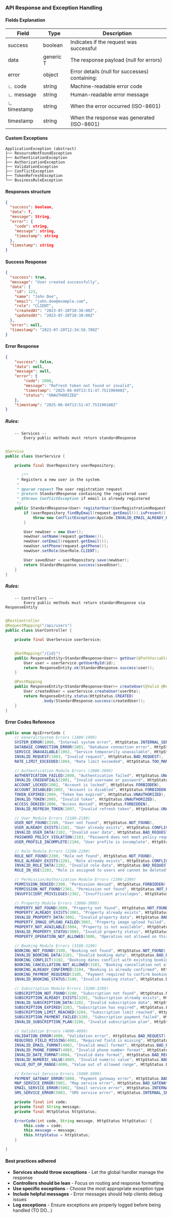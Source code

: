 ### API Response and Exception Handling

#### Fields Explanation

| Field       | Type       | Description                                      |
|-------------|------------|--------------------------------------------------|
| success     | boolean    | Indicates if the request was successful          |
| data        | generic T  | The response payload (null for errors)           |
| error       | object     | Error details (null for successes) containing:   |
| ∟ code      | string     | Machine-readable error code                      |
| ∟ message   | string     | Human-readable error message                     |
| ∟ timestamp | string     | When the error occurred (ISO-8601)               |
| timestamp   | string     | When the response was generated (ISO-8601)       |

#### Custom Exceptions

````properties
ApplicationException (abstract)
├── ResourceNotFoundException
├── AuthenticationException
├── AuthorizationException
├── ValidationException
├── ConflictException
├── TokenRefreshException
└── BusinessRuleException
````
#### Responses structure

````JSON
{
  "success": boolean,
  "data": T,
  "message": String,
  "error": {
    "code": string,
    "message": string,
    "timestamp": string
  },
  "timestamp": string
}
````
#### Success Response 

````JSON
{
  "success": true,
  "message": "User created successfully",
  "data": {
    "id": 123,
    "name": "John Doe",
    "email": "john.doe@example.com",
    "role": "CLIENT",
    "createdAt": "2023-07-20T10:30:00Z",
    "updatedAt": "2023-07-20T10:30:00Z"
  },
  "error": null,
  "timestamp": "2023-07-20T12:34:56.789Z"
}
````

#### Error Response

````JSON
{
    "success": false,
    "data": null,
    "message": null,
    "error": {
        "code": 2008,
        "message": "Refresh token not found or invalid",
        "timestamp": "2025-06-04T13:51:47.751190400Z",
        "status": "UNAUTHORIZED"
    },
    "timestamp": "2025-06-04T13:51:47.753190100Z"
}
````



##### Rules: 
        -- Services --
            Every public methods must return standardResponse
````java

@Service
public class UserService {

    private final UserRepository userRepository;

       /**
     * Registers a new user in the system.
     *
     * @param request The user registration request
     * @return StandardResponse containing the registered user
     * @throws ConflictException if email is already registered
     */
    public StandardResponse<User> registerUser(UserRegistrationRequest request) {
        if (userRepository.findByEmail(request.getEmail()).isPresent()) {
            throw new ConflictException(ApiCode.INVALID_EMAIL_ALREADY_EXIST.getCode(),ApiCode.INVALID_EMAIL_ALREADY_EXIST.getMessage());
        }

        User newUser = new User();
        newUser.setName(request.getName());
        newUser.setEmail(request.getEmail());
        newUser.setPhone(request.getPhone());
        newUser.setRole(UserRole.CLIENT);

        User savedUser = userRepository.save(newUser);
        return StandardResponse.success(savedUser);
    }
}
````
##### Rules: 
        -- Controllers --
            Every public methods must return standardResponse via ResponseEntity
````java

@RestController
@RequestMapping("/api/users")
public class UserController {

    private final UserService userService;


    @GetMapping("/{id}")
    public ResponseEntity<StandardResponse<User>> getUser(@PathVariable Long id) {
        User user = userService.getUserById(id);
        return ResponseEntity.ok(StandardResponse.success(user));
    }

    @PostMapping
    public ResponseEntity<StandardResponse<User>> createUser(@Valid @RequestBody UserDto userDto) {
        User createdUser = userService.createUser(userDto);
        return ResponseEntity.status(HttpStatus.CREATED)
                .body(StandardResponse.success(createdUser));
    }
}
````

#### Error Codes Reference

````java
public enum ApiErrorCode {
    // General/System Errors (1000-1999)
    SYSTEM_ERROR(1000, "Internal system error", HttpStatus.INTERNAL_SERVER_ERROR),
    DATABASE_CONNECTION_ERROR(1001, "Database connection error", HttpStatus.INTERNAL_SERVER_ERROR),
    SERVICE_UNAVAILABLE(1002, "Service temporarily unavailable", HttpStatus.SERVICE_UNAVAILABLE),
    INVALID_REQUEST(1003, "Invalid request", HttpStatus.BAD_REQUEST),
    RATE_LIMIT_EXCEEDED(1004, "Rate limit exceeded", HttpStatus.TOO_MANY_REQUESTS),

    // Authentication Module Errors (2000-2099)
    AUTHENTICATION_FAILED(2000, "Authentication failed", HttpStatus.UNAUTHORIZED),
    INVALID_CREDENTIALS(2001, "Invalid username or password", HttpStatus.UNAUTHORIZED),
    ACCOUNT_LOCKED(2002, "Account is locked", HttpStatus.FORBIDDEN),
    ACCOUNT_DISABLED(2003, "Account is disabled", HttpStatus.FORBIDDEN),
    TOKEN_EXPIRED(2004, "Token has expired", HttpStatus.UNAUTHORIZED),
    INVALID_TOKEN(2005, "Invalid token", HttpStatus.UNAUTHORIZED),
    ACCESS_DENIED(2006, "Access denied", HttpStatus.FORBIDDEN),
    INVALID_REFRESH_TOKEN(2007, "Invalid refresh token", HttpStatus.UNAUTHORIZED),

    // User Module Errors (2100-2199)
    USER_NOT_FOUND(2100, "User not found", HttpStatus.NOT_FOUND),
    USER_ALREADY_EXISTS(2101, "User already exists", HttpStatus.CONFLICT),
    INVALID_USER_DATA(2102, "Invalid user data", HttpStatus.BAD_REQUEST),
    PASSWORD_POLICY_VIOLATION(2103, "Password does not meet policy requirements", HttpStatus.BAD_REQUEST),
    USER_PROFILE_INCOMPLETE(2104, "User profile is incomplete", HttpStatus.BAD_REQUEST),

    // Role Module Errors (2200-2299)
    ROLE_NOT_FOUND(2200, "Role not found", HttpStatus.NOT_FOUND),
    ROLE_ALREADY_EXISTS(2201, "Role already exists", HttpStatus.CONFLICT),
    INVALID_ROLE_DATA(2202, "Invalid role data", HttpStatus.BAD_REQUEST),
    ROLE_IN_USE(2203, "Role is assigned to users and cannot be deleted", HttpStatus.CONFLICT),

    // Permission/Authorization Module Errors (2300-2399)
    PERMISSION_DENIED(2300, "Permission denied", HttpStatus.FORBIDDEN),
    PERMISSION_NOT_FOUND(2301, "Permission not found", HttpStatus.NOT_FOUND),
    INSUFFICIENT_PRIVILEGES(2302, "Insufficient privileges", HttpStatus.FORBIDDEN),

    // Property Module Errors (3000-3099)
    PROPERTY_NOT_FOUND(3000, "Property not found", HttpStatus.NOT_FOUND),
    PROPERTY_ALREADY_EXISTS(3001, "Property already exists", HttpStatus.CONFLICT),
    INVALID_PROPERTY_DATA(3002, "Invalid property data", HttpStatus.BAD_REQUEST),
    PROPERTY_IMAGE_UPLOAD_FAILED(3003, "Property image upload failed", HttpStatus.INTERNAL_SERVER_ERROR),
    PROPERTY_NOT_AVAILABLE(3004, "Property is not available", HttpStatus.CONFLICT),
    INVALID_PROPERTY_STATUS(3005, "Invalid property status", HttpStatus.BAD_REQUEST),
    PROPERTY_OPERATION_NOT_ALLOWED(3006, "Operation not allowed on this property", HttpStatus.FORBIDDEN),

    // Booking Module Errors (3100-3199)
    BOOKING_NOT_FOUND(3100, "Booking not found", HttpStatus.NOT_FOUND),
    INVALID_BOOKING_DATA(3101, "Invalid booking data", HttpStatus.BAD_REQUEST),
    BOOKING_CONFLICT(3102, "Booking dates conflict with existing booking", HttpStatus.CONFLICT),
    BOOKING_CANCELLATION_NOT_ALLOWED(3103, "Booking cancellation not allowed", HttpStatus.FORBIDDEN),
    BOOKING_ALREADY_CONFIRMED(3104, "Booking is already confirmed", HttpStatus.CONFLICT),
    BOOKING_PAYMENT_REQUIRED(3105, "Payment required to confirm booking", HttpStatus.PAYMENT_REQUIRED),
    INVALID_BOOKING_STATUS(3106, "Invalid booking status", HttpStatus.BAD_REQUEST),

    // Subscription Module Errors (3200-3299)
    SUBSCRIPTION_NOT_FOUND(3200, "Subscription not found", HttpStatus.NOT_FOUND),
    SUBSCRIPTION_ALREADY_EXISTS(3201, "Subscription already exists", HttpStatus.CONFLICT),
    INVALID_SUBSCRIPTION_DATA(3202, "Invalid subscription data", HttpStatus.BAD_REQUEST),
    SUBSCRIPTION_EXPIRED(3203, "Subscription has expired", HttpStatus.FORBIDDEN),
    SUBSCRIPTION_LIMIT_REACHED(3204, "Subscription limit reached", HttpStatus.FORBIDDEN),
    SUBSCRIPTION_PAYMENT_FAILED(3205, "Subscription payment failed", HttpStatus.PAYMENT_REQUIRED),
    INVALID_SUBSCRIPTION_PLAN(3206, "Invalid subscription plan", HttpStatus.BAD_REQUEST),

    // Validation Errors (4000-4099)
    VALIDATION_ERROR(4000, "Validation error", HttpStatus.BAD_REQUEST),
    REQUIRED_FIELD_MISSING(4001, "Required field is missing", HttpStatus.BAD_REQUEST),
    INVALID_EMAIL_FORMAT(4002, "Invalid email format", HttpStatus.BAD_REQUEST),
    INVALID_PHONE_FORMAT(4003, "Invalid phone number format", HttpStatus.BAD_REQUEST),
    INVALID_DATE_FORMAT(4004, "Invalid date format", HttpStatus.BAD_REQUEST),
    INVALID_NUMERIC_VALUE(4005, "Invalid numeric value", HttpStatus.BAD_REQUEST),
    VALUE_OUT_OF_RANGE(4006, "Value out of allowed range", HttpStatus.BAD_REQUEST),

    // External Service Errors (5000-5099)
    PAYMENT_GATEWAY_ERROR(5000, "Payment gateway error", HttpStatus.BAD_GATEWAY),
    MAP_SERVICE_ERROR(5001, "Map service error", HttpStatus.BAD_GATEWAY),
    EMAIL_SERVICE_ERROR(5002, "Email service error", HttpStatus.INTERNAL_SERVER_ERROR),
    SMS_SERVICE_ERROR(5003, "SMS service error", HttpStatus.INTERNAL_SERVER_ERROR);

    private final int code;
    private final String message;
    private final HttpStatus httpStatus;

    ErrorCode(int code, String message, HttpStatus httpStatus) {
        this.code = code;
        this.message = message;
        this.httpStatus = httpStatus;
    }

}
````

#### Best practices adhered

- **Services should throw exceptions** - Let the global handler manage the response  
- **Controllers should be lean** - Focus on routing and response formatting  
- **Use specific exceptions** - Choose the most appropriate exception type  
- **Include helpful messages** - Error messages should help clients debug issues  
- **Log exceptions** - Ensure exceptions are properly logged before being handled  (TO DO...)